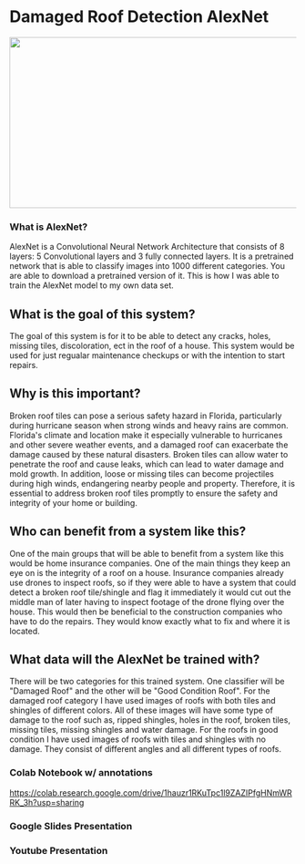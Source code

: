 # Damaged Roof Detection AlexNet

<div id="header" align="center">
  <img src="https://media3.giphy.com/media/xT9IgzoKnwFNmISR8I/giphy.gif?cid=ecf05e4733u32dtnegfgukatdba78v0arpiy5xzbm34qzuzc&ep=v1_gifs_search&rid=giphy.gif&ct=g" width="600" height="300"/>
</div>

### What is AlexNet? 
AlexNet is a Convolutional Neural Network Architecture that consists of 8 layers: 5 Convolutional layers and 3 fully connected layers. It is a pretrained network that is able to classify images into 1000 different categories. You are able to download a pretrained version of it. This is how I was able to train the AlexNet model to my own data set. 

## What is the goal of this system? 
The goal of this system is for it to be able to detect any cracks, holes, missing tiles, discoloration, ect in the roof of a house. This system would be used for just regualar maintenance checkups or with the intention to start repairs.

## Why is this important? 
Broken roof tiles can pose a serious safety hazard in Florida, particularly during hurricane season when strong winds and heavy rains are common. Florida's climate and location make it especially vulnerable to hurricanes and other severe weather events, and a damaged roof can exacerbate the damage caused by these natural disasters. Broken tiles can allow water to penetrate the roof and cause leaks, which can lead to water damage and mold growth. In addition, loose or missing tiles can become projectiles during high winds, endangering nearby people and property. Therefore, it is essential to address broken roof tiles promptly to ensure the safety and integrity of your home or building.

## Who can benefit from a system like this? 
One of the main groups that will be able to benefit from a system like this would be home insurance companies. One of the main things they keep an eye on is the integrity of a roof on a house. Insurance companies already use drones to inspect roofs, so if they were able to have a system that could detect a broken roof tile/shingle and flag it immediately it would cut out the middle man of later having to inspect footage of the drone flying over the house. This would then be beneficial to the construction companies who have to do the repairs. They would know exactly what to fix and where it is located. 

## What data will the AlexNet be trained with? 
There will be two categories for this trained system. One classifier will be "Damaged Roof" and the other will be "Good Condition Roof". For the damaged roof category I have used images of roofs with both tiles and shingles of different colors. All of these images will have some type of damage to the roof such as, ripped shingles, holes in the roof, broken tiles, missing tiles, missing shingles and water damage. For the roofs in good condition I have used images of roofs with tiles and shingles with no damage. They consist of different angles and all different types of roofs. 

### Colab Notebook w/ annotations 
https://colab.research.google.com/drive/1hauzr1RKuTpc1l9ZAZIPfgHNmWRRK_3h?usp=sharing
### Google Slides Presentation 

### Youtube Presentation
